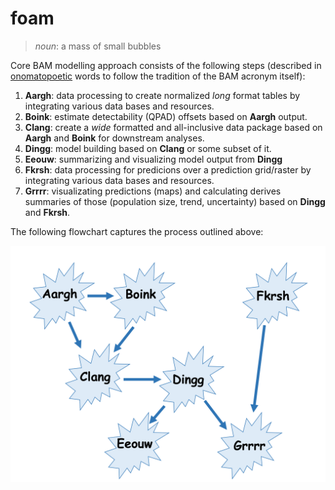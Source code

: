 # foam

> _noun_: a mass of small bubbles

Core BAM modelling approach consists of the following steps
(described in [onomatopoetic](https://en.wikipedia.org/wiki/Onomatopoeia)
words to follow the tradition of the BAM acronym itself):

1. **Aargh**: data processing to create normalized _long_ format tables by integrating various data bases and resources.
2. **Boink**: estimate detectability (QPAD) offsets based on **Aargh** output.
3. **Clang**: create a _wide_ formatted and all-inclusive data package based on **Aargh** and **Boink** for downstream analyses.
4. **Dingg**: model building based on **Clang** or some subset of it.
5. **Eeouw**: summarizing and visualizing model output from **Dingg**
6. **Fkrsh**: data processing for predicions over a prediction grid/raster by integrating various data bases and resources.
7. **Grrrr**: visualizating predictions (maps) and calculating derives summaries of those (population size, trend, uncertainty) based on **Dingg** and **Fkrsh**.

The following flowchart captures the process outlined above:

![Flowchart](https://github.com/borealbirds/foam/raw/master/foam-flowchart.png)
